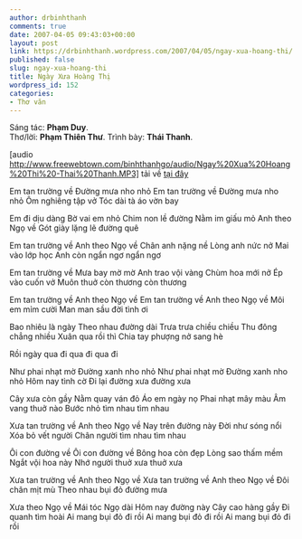 ```yaml
---
author: drbinhthanh
comments: true
date: 2007-04-05 09:43:03+00:00
layout: post
link: https://drbinhthanh.wordpress.com/2007/04/05/ngay-xua-hoang-thi/
published: false
slug: ngay-xua-hoang-thi
title: Ngày Xưa Hoàng Thị
wordpress_id: 152
categories:
- Thơ văn
---
```


Sáng tác:  **Phạm Duy**.  
Thơ/lời:  **Phạm Thiên Thư**. 
Trình bày: **Thái Thanh**.

[audio http://www.freewebtown.com/binhthanhgo/audio/Ngay%20Xua%20Hoang%20Thi%20-Thai%20Thanh.MP3]
tải về [tại đây](http://www.freewebtown.com/binhthanhgo/audio/Ngay%20Xua%20Hoang%20Thi%20-Thai%20Thanh.MP3)

Em tan trường về 
Đường mưa nho nhỏ 
Em tan trường về 
Đường mưa nho nhỏ 
Ôm nghiêng tập vở 
Tóc dài tà áo vờn bay 

Em đi dịu dàng 
Bờ vai em nhỏ 
Chim non lề đường 
Nằm im giấu mỏ 
Anh theo Ngọ về 
Gót giày lặng lẽ đường quê 

Em tan trường về 
Anh theo Ngọ về 
Chân anh nặng nề 
Lòng anh nức nở 
Mai vào lớp học 
Anh còn ngẩn ngơ ngẩn ngơ 

Em tan trường về 
Mưa bay mờ mờ 
Anh trao vội vàng 
Chùm hoa mới nở 
Ép vào cuốn vở 
Muôn thuở còn thương còn thương 

Em tan trường về 
Anh theo Ngọ về 
Em tan trường về 
Anh theo Ngọ về 
Môi em mỉm cười 
Man man sầu đời tình ơi 

Bao nhiêu là ngày 
Theo nhau đường dài 
Trưa trưa chiều chiều 
Thu đông chẳng nhiều 
Xuân qua rồi thì 
Chia tay phượng nở sang hè 

Rồi ngày qua đi qua đi qua đi 

Như phai nhạt mờ 
Đường xanh nho nhỏ 
Như phai nhạt mờ 
Đường xanh nho nhỏ 
Hôm nay tình cờ 
Đi lại đường xưa đường xưa 

Cây xưa còn gầy 
Nằm quay ván đỏ 
Áo em ngày nọ 
Phai nhạt mây màu 
Âm vang thuở nào 
Bước nhỏ tìm nhau tìm nhau 

Xưa tan trường về 
Anh theo Ngọ về 
Nay trên đường này 
Đời như sóng nổi 
Xóa bỏ vết người 
Chân người tìm nhau tìm nhau 

Ôi con đường về 
Ôi con đường về 
Bông hoa còn đẹp 
Lòng sao thấm mềm 
Ngắt vội hoa này 
Nhớ người thuở xưa thuở xưa 

Xưa tan trường về 
Anh theo Ngọ về 
Xưa tan trường về 
Anh theo Ngọ về 
Đôi chân mịt mù 
Theo nhau bụi đỏ đường mưa 

Xưa theo Ngọ về 
Mái tóc Ngọ dài 
Hôm nay đường này 
Cây cao hàng gầy 
Đi quanh tìm hoài 
Ai mang bụi đỏ đi rồi 
Ai mang bụi đỏ đi rồi 
Ai mang bụi đỏ đi rồi 
 

